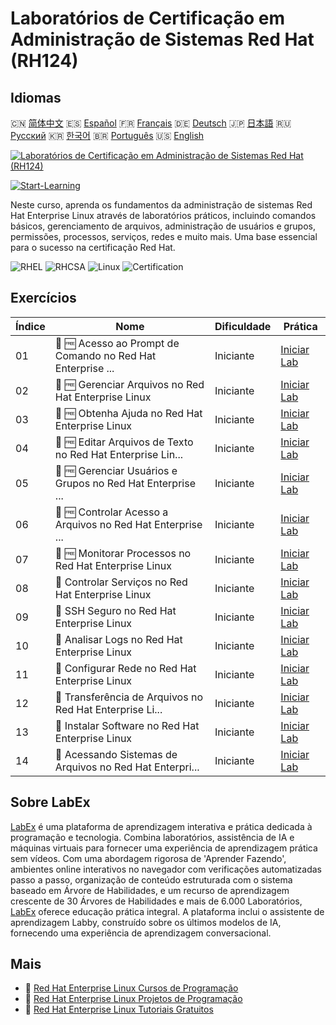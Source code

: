 # Laboratórios de Certificação em Administração de Sistemas Red Hat (RH124)

## Idiomas

🇨🇳 [简体中文](README_zh.md) 🇪🇸 [Español](README_es.md) 🇫🇷 [Français](README_fr.md) 🇩🇪 [Deutsch](README_de.md) 🇯🇵 [日本語](README_ja.md) 🇷🇺 [Русский](README_ru.md) 🇰🇷 [한국어](README_ko.md) 🇧🇷 [Português](README_pt.md) 🇺🇸 [English](README.md) 

[![Laboratórios de Certificação em Administração de Sistemas Red Hat (RH124)](https://cover-creator.labex.io/red-hat-system-administration-rh124-labs.png?lang=pt)](https://labex.io/pt/courses/red-hat-system-administration-rh124-labs)

[![Start-Learning](https://img.shields.io/badge/Start-Learning-whitesmoke?style=for-the-badge)](https://labex.io/pt/courses/red-hat-system-administration-rh124-labs)

Neste curso, aprenda os fundamentos da administração de sistemas Red Hat Enterprise Linux através de laboratórios práticos, incluindo comandos básicos, gerenciamento de arquivos, administração de usuários e grupos, permissões, processos, serviços, redes e muito mais. Uma base essencial para o sucesso na certificação Red Hat.

![RHEL](https://img.shields.io/badge/RHEL-whitesmoke?style=for-the-badge&logo=rhel)
![RHCSA](https://img.shields.io/badge/RHCSA-whitesmoke?style=for-the-badge&logo=rhcsa)
![Linux](https://img.shields.io/badge/Linux-whitesmoke?style=for-the-badge&logo=linux)
![Certification](https://img.shields.io/badge/Certification-whitesmoke?style=for-the-badge&logo=certification)


## Exercícios

|   Índice | Nome                                                        | Dificuldade   | Prática                                                                                                                                                                            |
|----------|-------------------------------------------------------------|---------------|------------------------------------------------------------------------------------------------------------------------------------------------------------------------------------|
|       01 | 🧩 🆓 Acesso ao Prompt de Comando no Red Hat Enterprise ... | Iniciante     | <a target='_blank' href='https://labex.io/pt/labs/rhel-access-command-line-in-red-hat-enterprise-linux-588454?course=red-hat-system-administration-rh124-labs'>Iniciar Lab</a>     |
|       02 | 🧩 🆓 Gerenciar Arquivos no Red Hat Enterprise Linux        | Iniciante     | <a target='_blank' href='https://labex.io/pt/labs/rhel-manage-files-in-red-hat-enterprise-linux-588463?course=red-hat-system-administration-rh124-labs'>Iniciar Lab</a>            |
|       03 | 🧩 🆓 Obtenha Ajuda no Red Hat Enterprise Linux             | Iniciante     | <a target='_blank' href='https://labex.io/pt/labs/rhel-get-help-in-red-hat-enterprise-linux-588461?course=red-hat-system-administration-rh124-labs'>Iniciar Lab</a>                |
|       04 | 🧩 🆓 Editar Arquivos de Texto no Red Hat Enterprise Lin... | Iniciante     | <a target='_blank' href='https://labex.io/pt/labs/rhel-edit-text-files-in-red-hat-enterprise-linux-588460?course=red-hat-system-administration-rh124-labs'>Iniciar Lab</a>         |
|       05 | 🧩 🆓 Gerenciar Usuários e Grupos no Red Hat Enterprise ... | Iniciante     | <a target='_blank' href='https://labex.io/pt/labs/rhel-manage-users-and-groups-in-red-hat-enterprise-linux-588464?course=red-hat-system-administration-rh124-labs'>Iniciar Lab</a> |
|       06 | 🧩 🆓 Controlar Acesso a Arquivos no Red Hat Enterprise ... | Iniciante     | <a target='_blank' href='https://labex.io/pt/labs/rhel-control-file-access-in-red-hat-enterprise-linux-588458?course=red-hat-system-administration-rh124-labs'>Iniciar Lab</a>     |
|       07 | 🧩 🆓 Monitorar Processos no Red Hat Enterprise Linux       | Iniciante     | <a target='_blank' href='https://labex.io/pt/labs/rhel-monitor-processes-in-red-hat-enterprise-linux-588465?course=red-hat-system-administration-rh124-labs'>Iniciar Lab</a>       |
|       08 | 🧩  Controlar Serviços no Red Hat Enterprise Linux          | Iniciante     | <a target='_blank' href='https://labex.io/pt/labs/rhel-control-services-in-red-hat-enterprise-linux-588459?course=red-hat-system-administration-rh124-labs'>Iniciar Lab</a>        |
|       09 | 🧩  SSH Seguro no Red Hat Enterprise Linux                  | Iniciante     | <a target='_blank' href='https://labex.io/pt/labs/rhel-secure-ssh-in-red-hat-enterprise-linux-588466?course=red-hat-system-administration-rh124-labs'>Iniciar Lab</a>              |
|       10 | 🧩  Analisar Logs no Red Hat Enterprise Linux               | Iniciante     | <a target='_blank' href='https://labex.io/pt/labs/rhel-analyze-logs-in-red-hat-enterprise-linux-588456?course=red-hat-system-administration-rh124-labs'>Iniciar Lab</a>            |
|       11 | 🧩  Configurar Rede no Red Hat Enterprise Linux             | Iniciante     | <a target='_blank' href='https://labex.io/pt/labs/rhel-configure-networking-in-red-hat-enterprise-linux-588457?course=red-hat-system-administration-rh124-labs'>Iniciar Lab</a>    |
|       12 | 🧩  Transferência de Arquivos no Red Hat Enterprise Li...   | Iniciante     | <a target='_blank' href='https://labex.io/pt/labs/rhel-transfer-files-in-red-hat-enterprise-linux-588467?course=red-hat-system-administration-rh124-labs'>Iniciar Lab</a>          |
|       13 | 🧩  Instalar Software no Red Hat Enterprise Linux           | Iniciante     | <a target='_blank' href='https://labex.io/pt/labs/rhel-install-software-in-red-hat-enterprise-linux-588462?course=red-hat-system-administration-rh124-labs'>Iniciar Lab</a>        |
|       14 | 🧩  Acessando Sistemas de Arquivos no Red Hat Enterpri...   | Iniciante     | <a target='_blank' href='https://labex.io/pt/labs/rhel-access-file-systems-in-red-hat-enterprise-linux-588455?course=red-hat-system-administration-rh124-labs'>Iniciar Lab</a>     |

## Sobre LabEx

[LabEx](https://labex.io) é uma plataforma de aprendizagem interativa e prática dedicada à programação e tecnologia. Combina laboratórios, assistência de IA e máquinas virtuais para fornecer uma experiência de aprendizagem prática sem vídeos. Com uma abordagem rigorosa de 'Aprender Fazendo', ambientes online interativos no navegador com verificações automatizadas passo a passo, organização de conteúdo estruturada com o sistema baseado em Árvore de Habilidades, e um recurso de aprendizagem crescente de 30 Árvores de Habilidades e mais de 6.000 Laboratórios, [LabEx](https://labex.io) oferece educação prática integral. A plataforma inclui o assistente de aprendizagem Labby, construído sobre os últimos modelos de IA, fornecendo uma experiência de aprendizagem conversacional.

## Mais

- 🔗 [Red Hat Enterprise Linux Cursos de Programação](https://github.com/labex-labs/awesome-programming-courses)
- 🔗 [Red Hat Enterprise Linux Projetos de Programação](https://github.com/labex-labs/awesome-programming-projects)
- 🔗 [Red Hat Enterprise Linux Tutoriais Gratuitos](https://github.com/labex-labs/rhel-free-tutorials)

